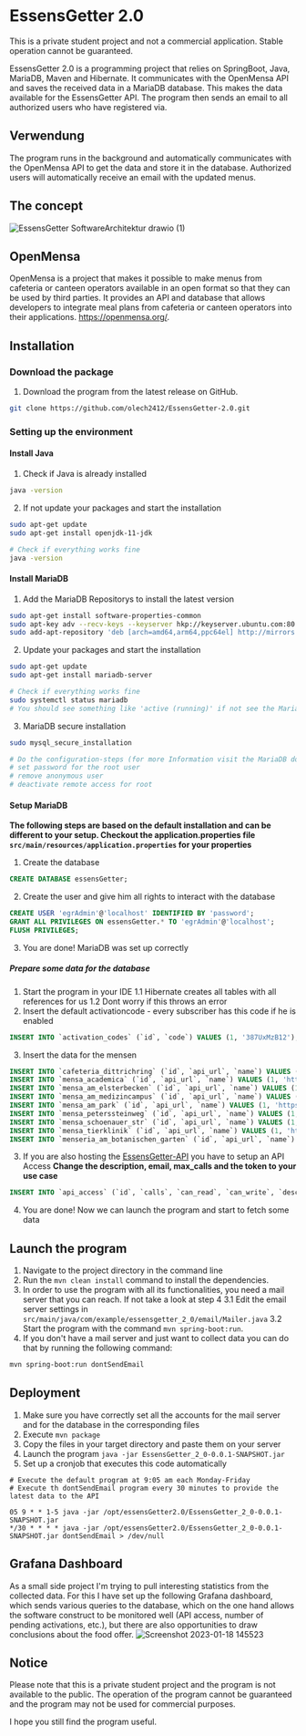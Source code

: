 # EssensGetter 2.0

This is a private student project and not a commercial application. Stable operation cannot be guaranteed.

EssensGetter 2.0 is a programming project that relies on SpringBoot, Java, MariaDB, Maven and Hibernate. It communicates with the OpenMensa API and saves the received data in a MariaDB database. This makes the data available for the EssensGetter API. The program then sends an email to all authorized users who have registered via.

## Verwendung

The program runs in the background and automatically communicates with the OpenMensa API to get the data and store it in the database. Authorized users will automatically receive an email with the updated menus.

## The concept
![EssensGetter SoftwareArchitektur drawio (1)](https://user-images.githubusercontent.com/76694468/212769942-63c4dd74-2664-4111-9736-429c27f669c5.png)


## OpenMensa
OpenMensa is a project that makes it possible to make menus from cafeteria or canteen operators available in an open format so that they can be used by third parties. It provides an API and database that allows developers to integrate meal plans from cafeteria or canteen operators into their applications. https://openmensa.org/.

## Installation

### Download the package
1. Download the program from the latest release on GitHub.
```bash
git clone https://github.com/olech2412/EssensGetter-2.0.git
```

### Setting up the environment

#### Install Java
1. Check if Java is already installed
```bash
java -version
```
2. If not update your packages and start the installation
```bash
sudo apt-get update
sudo apt-get install openjdk-11-jdk

# Check if everything works fine
java -version
```

#### Install MariaDB
1. Add the MariaDB Repositorys to install the latest version
```bash
sudo apt-get install software-properties-common
sudo apt-key adv --recv-keys --keyserver hkp://keyserver.ubuntu.com:80 0xF1656F24C74CD1D8
sudo add-apt-repository 'deb [arch=amd64,arm64,ppc64el] http://mirrors.accretive-networks.net/mariadb/repo/10.5/ubuntu bionic main'
```

2. Update your packages and start the installation
```bash
sudo apt-get update
sudo apt-get install mariadb-server

# Check if everything works fine
sudo systemctl status mariadb
# You should see something like 'active (running)' if not see the MariaDB documentation
```

3. MariaDB secure installation
```bash
sudo mysql_secure_installation

# Do the configuration-steps (for more Information visit the MariaDB documentation
# set password for the root user
# remove anonymous user
# deactivate remote access for root
```

#### Setup MariaDB
**The following steps are based on the default installation and can be different to your setup. Checkout the application.properties file `src/main/resources/application.properties` for your properties**
1. Create the database
```sql
CREATE DATABASE essensGetter;
```
2. Create the user and give him all rights to interact with the database
```sql
CREATE USER 'egrAdmin'@'localhost' IDENTIFIED BY 'password';
GRANT ALL PRIVILEGES ON essensGetter.* TO 'egrAdmin'@'localhost';
FLUSH PRIVILEGES;
```
3. You are done! MariaDB was set up correctly

##### Prepare some data for the database
1. Start the program in your IDE
  1.1 Hibernate creates all tables with all references for us
  1.2 Dont worry if this throws an error
2. Insert the default activationcode - every subscriber has this code if he is enabled
```sql
INSERT INTO `activation_codes` (`id`, `code`) VALUES (1, '387UxMzB12');
```
3. Insert the data for the mensen
```sql
INSERT INTO `cafeteria_dittrichring` (`id`, `api_url`, `name`) VALUES (1, 'https://openmensa.org/api/v2/canteens/70/meals', 'Cafeteria Dittrichring');
INSERT INTO `mensa_academica` (`id`, `api_url`, `name`) VALUES (1, 'https://openmensa.org/api/v2/canteens/64/meals', 'Mensa Academica');
INSERT INTO `mensa_am_elsterbecken` (`id`, `api_url`, `name`) VALUES (1, 'https://openmensa.org/api/v2/canteens/65/meals', 'Mensa am Elsterbecken');
INSERT INTO `mensa_am_medizincampus` (`id`, `api_url`, `name`) VALUES (1, 'https://openmensa.org/api/v2/canteens/67/meals', 'Mensa am Medizincampus');
INSERT INTO `mensa_am_park` (`id`, `api_url`, `name`) VALUES (1, 'https://openmensa.org/api/v2/canteens/63/meals', 'Mensa am Park');
INSERT INTO `mensa_peterssteinweg` (`id`, `api_url`, `name`) VALUES (1, 'https://openmensa.org/api/v2/canteens/68/meals', 'Mensa Peterssteinweg');
INSERT INTO `mensa_schoenauer_str` (`id`, `api_url`, `name`) VALUES (1, 'https://openmensa.org/api/v2/canteens/69/meals', 'Mensa/Cafeteria Schönauer Straße');
INSERT INTO `mensa_tierklinik` (`id`, `api_url`, `name`) VALUES (1, 'https://openmensa.org/api/v2/canteens/66/meals', 'Mensa Tierklinik');
INSERT INTO `menseria_am_botanischen_garten` (`id`, `api_url`, `name`) VALUES (1, 'https://openmensa.org/api/v2/canteens/72/meals', 'Menseria am Botanischen Garten');
```
3. If you are also hosting the [EssensGetter-API](https://github.com/olech2412/EssensGetter-API) you have to setup an API Access
**Change the description, email, max_calls and the token to your use case**
```sql
INSERT INTO `api_access` (`id`, `calls`, `can_read`, `can_write`, `description`, `email`, `enabled`, `last_call`, `max_calls`, `token`) VALUES (1, 0, b'1', b'1', 'Your description', 'contact', b'1', '2023-02-07 10:55:34', 999999999999999, '8PLUv50emD7jBakyy9U4');
```
4. You are done! Now we can launch the program and start to fetch some data

## Launch the program
1. Navigate to the project directory in the command line
2. Run the `mvn clean install` command to install the dependencies.
3. In order to use the program with all its functionalities, you need a mail server that you can reach. If not take a look at step 4
  3.1 Edit the email server settings in `src/main/java/com/example/essensgetter_2_0/email/Mailer.java`
  3.2 Start the program with the command `mvn spring-boot:run`.
4. If you don't have a mail server and just want to collect data you can do that by running the following command:
```bash
mvn spring-boot:run dontSendEmail
```

## Deployment
1. Make sure you have correctly set all the accounts for the mail server and for the database in the corresponding files
2. Execute `mvn package`
3. Copy the files in your target directory and paste them on your server
4. Launch the program `java -jar EssensGetter_2_0-0.0.1-SNAPSHOT.jar`
5. Set up a cronjob that executes this code automatically
```cron
# Execute the default program at 9:05 am each Monday-Friday
# Execute th dontSendEmail program every 30 minutes to provide the latest data to the API

05 9 * * 1-5 java -jar /opt/essensGetter2.0/EssensGetter_2_0-0.0.1-SNAPSHOT.jar
*/30 * * * * java -jar /opt/essensGetter2.0/EssensGetter_2_0-0.0.1-SNAPSHOT.jar dontSendEmail > /dev/null
```

## Grafana Dashboard
As a small side project I'm trying to pull interesting statistics from the collected data. For this I have set up the following Grafana dashboard, which sends various queries to the database, which on the one hand allows the software construct to be monitored well (API access, number of pending activations, etc.), but there are also opportunities to draw conclusions about the food offer.
![Screenshot 2023-01-18 145523](https://user-images.githubusercontent.com/76694468/213191027-28390bcf-e5a5-4ed3-b321-e19dc6508378.png)


## Notice

Please note that this is a private student project and the program is not available to the public. The operation of the program cannot be guaranteed and the program may not be used for commercial purposes.

I hope you still find the program useful.
